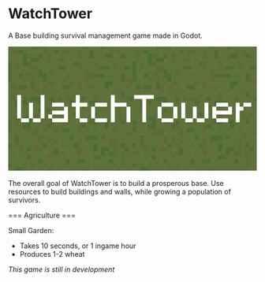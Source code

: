 # WatchTower
A Base building survival management game made in Godot.

![](src/Assets/Banner.png)

The overall goal of WatchTower is to build a prosperous base. Use resources to build buildings and walls, while growing a population of survivors.

=== Agriculture ===

Small Garden:
- Takes 10 seconds, or 1 ingame hour
- Produces 1-2 wheat

*This game is still in development*
